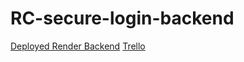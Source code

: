 # RC-secure-login-backend

[Deployed Render Backend](https://rc-secure-login-backend.onrender.com)
[Trello](https://trello.com/b/SYHzx53a/red-canary)

